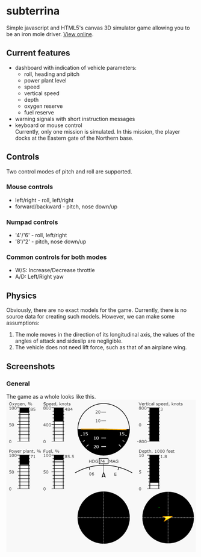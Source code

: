 # subterrina
Simple javascript and HTML5's canvas 3D simulator game allowing you to be an iron mole driver. [View online](https://yeryomin1.github.io/subterrina/).
## Current features
* dashboard with indication of vehicle parameters:
  * roll, heading and pitch
  * power plant level 
  * speed
  * vertical speed
  * depth
  * oxygen reserve
  * fuel reserve
* warning signals with short instruction messages
* keyboard or mouse control  
Currently, only one mission is simulated. In this mission, the player docks at the Eastern gate of the Northern base.
## Controls
Two control modes of pitch and roll are supported.
### Mouse controls
* left/right - roll, left/right
* forward/backward - pitch, nose down/up
### Numpad controls
* '4'/'6' - roll, left/right
* '8'/'2' - pitch, nose down/up
### Common controls for both modes
* W/S: Increase/Decrease throttle
* A/D: Left/Right yaw
## Physics
Obviously, there are no exact models for the game. Currently, there is no source data for creating such models. However, we can make some assumptions:
1. The mole moves in the direction of its longitudinal axis, the values of the angles of attack and sideslip are negligible.
2. The vehicle does not need lift force, such as that of an airplane wing.
## Screenshots
### General
The game as a whole looks like this.
![](images/play.gif "")
